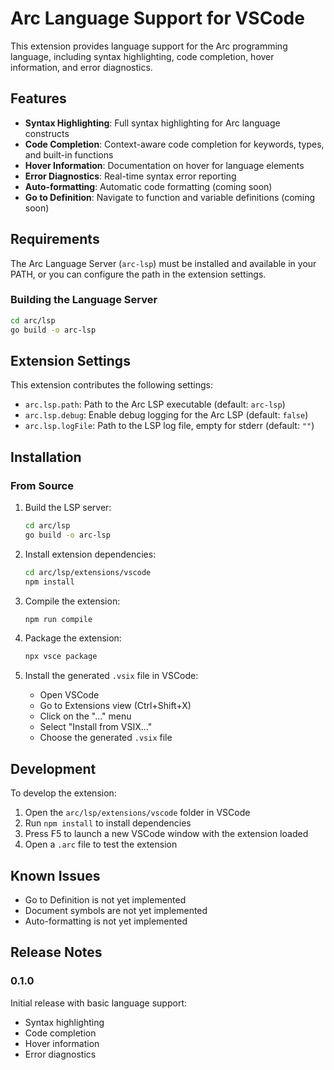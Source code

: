 # Arc Language Support for VSCode

This extension provides language support for the Arc programming language, including syntax highlighting, code completion, hover information, and error diagnostics.

## Features

- **Syntax Highlighting**: Full syntax highlighting for Arc language constructs
- **Code Completion**: Context-aware code completion for keywords, types, and built-in functions
- **Hover Information**: Documentation on hover for language elements
- **Error Diagnostics**: Real-time syntax error reporting
- **Auto-formatting**: Automatic code formatting (coming soon)
- **Go to Definition**: Navigate to function and variable definitions (coming soon)

## Requirements

The Arc Language Server (`arc-lsp`) must be installed and available in your PATH, or you can configure the path in the extension settings.

### Building the Language Server

```bash
cd arc/lsp
go build -o arc-lsp
```

## Extension Settings

This extension contributes the following settings:

* `arc.lsp.path`: Path to the Arc LSP executable (default: `arc-lsp`)
* `arc.lsp.debug`: Enable debug logging for the Arc LSP (default: `false`)
* `arc.lsp.logFile`: Path to the LSP log file, empty for stderr (default: `""`)

## Installation

### From Source

1. Build the LSP server:
   ```bash
   cd arc/lsp
   go build -o arc-lsp
   ```

2. Install extension dependencies:
   ```bash
   cd arc/lsp/extensions/vscode
   npm install
   ```

3. Compile the extension:
   ```bash
   npm run compile
   ```

4. Package the extension:
   ```bash
   npx vsce package
   ```

5. Install the generated `.vsix` file in VSCode:
   - Open VSCode
   - Go to Extensions view (Ctrl+Shift+X)
   - Click on the "..." menu
   - Select "Install from VSIX..."
   - Choose the generated `.vsix` file

## Development

To develop the extension:

1. Open the `arc/lsp/extensions/vscode` folder in VSCode
2. Run `npm install` to install dependencies
3. Press F5 to launch a new VSCode window with the extension loaded
4. Open a `.arc` file to test the extension

## Known Issues

- Go to Definition is not yet implemented
- Document symbols are not yet implemented
- Auto-formatting is not yet implemented

## Release Notes

### 0.1.0

Initial release with basic language support:
- Syntax highlighting
- Code completion
- Hover information
- Error diagnostics
